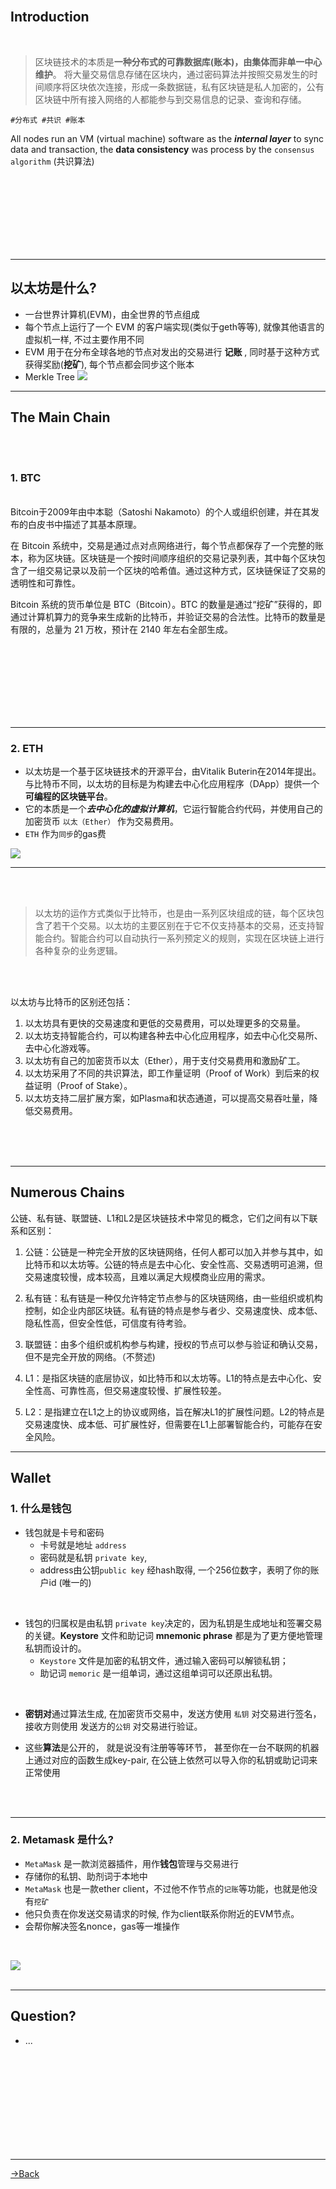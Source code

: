 
<br>

## Introduction

<br>

>   区块链技术的本质是**一种分布式的可靠数据库(账本)，由集体而非单一中心维护**。 
>   将大量交易信息存储在区块内，通过密码算法并按照交易发生的时间顺序将区块依次连接，形成一条数据链，私有区块链是私人加密的，公有区块链中所有接入网络的人都能参与到交易信息的记录、查询和存储。

`#分布式 #共识 #账本`

All nodes run an VM (virtual machine) software as the ***internal layer*** to sync data and transaction,
the **data consistency** was process by the `consensus algorithm` (共识算法)


<br>
<br>
<br>
<br>
<br>
<br>
<br>

---
##  以太坊是什么?

-   一台世界计算机(EVM)，由全世界的节点组成
-   每个节点上运行了一个 EVM 的客户端实现(类似于geth等等), 就像其他语言的虚拟机一样,  不过主要作用不同
-   EVM 用于在分布全球各地的节点对发出的交易进行 **记账** , 同时基于这种方式获得奖励(**挖矿**), 每个节点都会同步这个账本
- Merkle Tree
![](attachments/28ddd68a529963ca7ed1d43d1c6a799a.png)

---

## The Main Chain

<br>
<br>

###  1. BTC

<br>
Bitcoin于2009年由中本聪（Satoshi Nakamoto）的个人或组织创建，并在其发布的白皮书中描述了其基本原理。

在 Bitcoin 系统中，交易是通过点对点网络进行，每个节点都保存了一个完整的账本，称为区块链。区块链是一个按时间顺序组织的交易记录列表，其中每个区块包含了一组交易记录以及前一个区块的哈希值。通过这种方式，区块链保证了交易的透明性和可靠性。

Bitcoin 系统的货币单位是 BTC（Bitcoin）。BTC 的数量是通过“挖矿”获得的，即通过计算机算力的竞争来生成新的比特币，并验证交易的合法性。比特币的数量是有限的，总量为 21 万枚，预计在 2140 年左右全部生成。

<br>
<br>
<br>
<br>
<br>
<br>
<br>

---
###  2. ETH

- 以太坊是一个基于区块链技术的开源平台，由Vitalik Buterin在2014年提出。与比特币不同，以太坊的目标是为构建去中心化应用程序（DApp）提供一个**可编程的区块链平台**。
- 它的本质是一个***去中心化的虚拟计算机***，它运行智能合约代码，并使用自己的加密货币 `以太（Ether）` 作为交易费用。
- `ETH` 作为`同步`的gas费

![](attachments/Pasted%20image%2020230311013039.png)

---
<br>
<br>

> 以太坊的运作方式类似于比特币，也是由一系列区块组成的链，每个区块包含了若干个交易。以太坊的主要区别在于它不仅支持基本的交易，还支持智能合约。智能合约可以自动执行一系列预定义的规则，实现在区块链上进行各种复杂的业务逻辑。

<br>
<br>

 以太坊与比特币的区别还包括：
1.  以太坊具有更快的交易速度和更低的交易费用，可以处理更多的交易量。
2.  以太坊支持智能合约，可以构建各种去中心化应用程序，如去中心化交易所、去中心化游戏等。
3.  以太坊有自己的加密货币以太（Ether），用于支付交易费用和激励矿工。
4.  以太坊采用了不同的共识算法，即工作量证明（Proof of Work）到后来的权益证明（Proof of Stake）。
5.  以太坊支持二层扩展方案，如Plasma和状态通道，可以提高交易吞吐量，降低交易费用。


<br>
<br>
<br>


---
## Numerous Chains

公链、私有链、联盟链、L1和L2是区块链技术中常见的概念，它们之间有以下联系和区别：

1.  公链：公链是一种完全开放的区块链网络，任何人都可以加入并参与其中，如比特币和以太坊等。公链的特点是去中心化、安全性高、交易透明可追溯，但交易速度较慢，成本较高，且难以满足大规模商业应用的需求。

2.  私有链：私有链是一种仅允许特定节点参与的区块链网络，由一些组织或机构控制，如企业内部区块链。私有链的特点是参与者少、交易速度快、成本低、隐私性高，但安全性低，可信度有待考验。
    
3.  联盟链：由多个组织或机构参与构建，授权的节点可以参与验证和确认交易，但不是完全开放的网络。（不赘述)
    
4.  L1：是指区块链的底层协议，如比特币和以太坊等。L1的特点是去中心化、安全性高、可靠性高，但交易速度较慢、扩展性较差。
    
5.  L2：是指建立在L1之上的协议或网络，旨在解决L1的扩展性问题。L2的特点是交易速度快、成本低、可扩展性好，但需要在L1上部署智能合约，可能存在安全风险。
    


---
## Wallet

### 1. 什么是钱包

-   钱包就是卡号和密码
	-  卡号就是地址 `address`
	-  密码就是私钥 `private key`,
	-  address由公钥`public key` 经hash取得, 一个256位数字，表明了你的账户id (唯一的)

<br>


- 钱包的归属权是由私钥 `private key`决定的，因为私钥是生成地址和签署交易的关键。**Keystore** 文件和助记词 **mnemonic phrase** 都是为了更方便地管理私钥而设计的。
	- `Keystore` 文件是加密的私钥文件，通过输入密码可以解锁私钥；
	- 助记词 `memoric` 是一组单词，通过这组单词可以还原出私钥。

<br>

- **密钥对**通过算法生成, 在加密货币交易中，发送方使用 `私钥` 对交易进行签名，接收方则使用 发送方的`公钥`  对交易进行验证。  

-   这些**算法**是公开的， 就是说没有注册等等环节， 甚至你在一台不联网的机器上通过对应的函数生成key-pair, 在公链上依然可以导入你的私钥或助记词来正常使用

<br>
<br>

---
### 2. Metamask 是什么?

-   `MetaMask` 是一款浏览器插件，用作**钱包**管理与交易进行
-   存储你的私钥、助剂词于本地中
-   `MetaMask` 也是一款ether client，不过他不作节点的`记账`等功能，也就是他没有`挖矿`
-   他只负责在你发送交易请求的时候, 作为client联系你附近的EVM节点。
-   会帮你解决签名nonce，gas等一堆操作

<br>

![](attachments/Pasted%20image%2020230319040129.png)
<br>
<br>

---
## Question?

- ...
<br>
<br>
<br>
<br>
<br>
<br>
<br>
<br>
<br>



---
[→Back](Blogx-Index.md#Content)